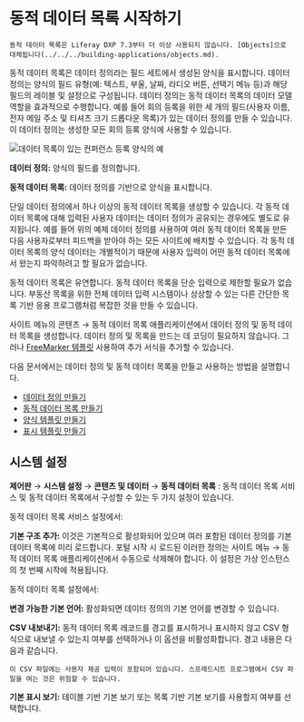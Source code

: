 # 동적 데이터 목록 시작하기

```{important}
동적 데이터 목록은 Liferay DXP 7.3부터 더 이상 사용되지 않습니다. [Objects]으로 대체됩니다(../../../building-applications/objects.md).
```

동적 데이터 목록은 데이터 정의라는 필드 세트에서 생성된 양식을 표시합니다. 데이터 정의는 양식의 필드 유형(예: 텍스트, 부울, 날짜, 라디오 버튼, 선택기 메뉴 등)과 해당 필드의 레이블 및 설정으로 구성됩니다. 데이터 정의는 동적 데이터 목록의 데이터 모델 역할을 효과적으로 수행합니다. 예를 들어 회의 등록을 위한 세 개의 필드(사용자 이름, 전자 메일 주소 및 티셔츠 크기 드롭다운 목록)가 있는 데이터 정의를 만들 수 있습니다. 이 데이터 정의는 생성한 모든 회의 등록 양식에 사용할 수 있습니다.

![데이터 목록이 있는 컨퍼런스 등록 양식의 예](./getting-started-with-dynamic-data-lists/images/01.png)

**데이터 정의:** 양식의 필드를 정의합니다.

**동적 데이터 목록:** 데이터 정의를 기반으로 양식을 표시합니다.

단일 데이터 정의에서 하나 이상의 동적 데이터 목록을 생성할 수 있습니다. 각 동적 데이터 목록에 대해 입력된 사용자 데이터는 데이터 정의가 공유되는 경우에도 별도로 유지됩니다. 예를 들어 위의 예제 데이터 정의를 사용하여 여러 동적 데이터 목록을 만든 다음 사용자로부터 피드백을 받아야 하는 모든 사이트에 배치할 수 있습니다. 각 동적 데이터 목록의 양식 데이터는 개별적이기 때문에 사용자 입력이 어떤 동적 데이터 목록에서 왔는지 파악하려고 할 필요가 없습니다.

동적 데이터 목록은 유연합니다. 동적 데이터 목록을 단순 입력으로 제한할 필요가 없습니다. 부동산 목록을 위한 전체 데이터 입력 시스템이나 상상할 수 있는 다른 간단한 목록 기반 응용 프로그램처럼 복잡한 것을 만들 수 있습니다.

사이트 메뉴의 콘텐츠 &rarr; 동적 데이터 목록 애플리케이션에서 데이터 정의 및 동적 데이터 목록을 생성합니다. 데이터 정의 및 목록을 만드는 데 코딩이 필요하지 않습니다. 그러나 [FreeMarker 템플릿](https://freemarker.apache.org/) 사용하여 추가 서식을 추가할 수 있습니다.

다음 문서에서는 데이터 정의 및 동적 데이터 목록을 만들고 사용하는 방법을 설명합니다.

* [데이터 정의 만들기](./creating-data-definitions.md)
* [동적 데이터 목록 만들기](./creating-data-lists.md)
* [양식 템플릿 만들기](./creating-form-templates.md)
* [표시 템플릿 만들기](./creating-display-templates.md)

## 시스템 설정

**제어판** &rarr; **시스템 설정** &rarr; **콘텐츠 및 데이터** &rarr; **동적 데이터 목록** : 동적 데이터 목록 서비스 및 동적 데이터 목록에서 구성할 수 있는 두 가지 설정이 있습니다.

동적 데이터 목록 서비스 설정에서:

**기본 구조 추가:** 이것은 기본적으로 활성화되어 있으며 여러 포함된 데이터 정의를 기본 데이터 목록에 미리 로드합니다. 포털 시작 시 로드된 이러한 정의는 사이트 메뉴 → 동적 데이터 목록 애플리케이션에서 수동으로 삭제해야 합니다. 이 설정은 가상 인스턴스의 첫 번째 시작에 적용됩니다.

동적 데이터 목록 설정에서:

**변경 가능한 기본 언어:** 활성화되면 데이터 정의의 기본 언어를 변경할 수 있습니다.

**CSV 내보내기:** 동적 데이터 목록 레코드를 경고를 표시하거나 표시하지 않고 CSV 형식으로 내보낼 수 있는지 여부를 선택하거나 이 옵션을 비활성화합니다. 경고 내용은 다음과 같습니다.

```{warning}
이 CSV 파일에는 사용자 제공 입력이 포함되어 있습니다. 스프레드시트 프로그램에서 CSV 파일을 여는 것은 위험할 수 있습니다.
```

**기본 표시 보기:** 테이블 기반 기본 보기 또는 목록 기반 기본 보기를 사용할지 여부를 선택합니다.
